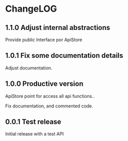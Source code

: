 # ChangeLOG

## 1.1.0 Adjust internal abstractions

Provide public Interface por ApiStore

## 1.0.1 Fix some documentation details

Adjust documentation.

## 1.0.0 Productive version

ApiStore point for access all api functions..

Fix documentation, and commented code.

## 0.0.1 Test release

Initial release with a test API

